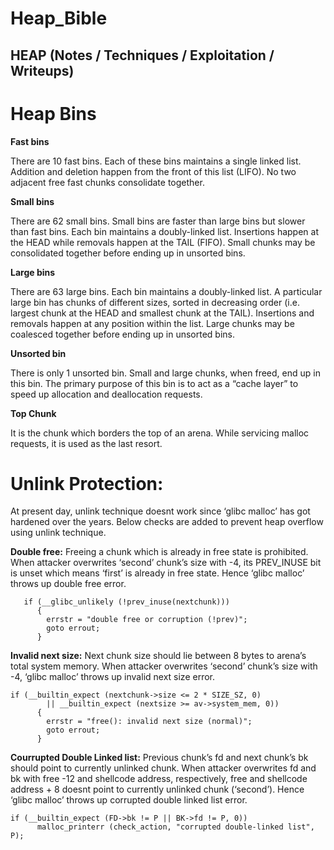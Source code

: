 # Heap_Bible
## HEAP  (Notes / Techniques / Exploitation / Writeups)

# Heap Bins

**Fast bins**

There are 10 fast bins. Each of these bins maintains a single linked list. Addition and deletion happen from the front of this list (LIFO). No two adjacent free fast chunks consolidate together.

**Small bins**

There are 62 small bins. Small bins are faster than large bins but slower than fast bins. Each bin maintains a doubly-linked list. Insertions happen at the HEAD while removals happen at the TAIL (FIFO). Small chunks may be consolidated together before ending up in unsorted bins.

**Large bins**

There are 63 large bins. Each bin maintains a doubly-linked list. A particular large bin has chunks of different sizes, sorted in decreasing order (i.e. largest chunk at the HEAD and smallest chunk at the TAIL). Insertions and removals happen at any position within the list. Large chunks may be coalesced together before ending up in unsorted bins.

**Unsorted bin**

There is only 1 unsorted bin. Small and large chunks, when freed, end up in this bin. The primary purpose of this bin is to act as a “cache layer” to speed up allocation and deallocation requests.

**Top Chunk** 

It is the chunk which borders the top of an arena. While servicing malloc requests, it is used as the last resort.


# Unlink Protection: 
At present day, unlink technique doesnt work since ‘glibc malloc’ has got hardened over the years. Below checks are added to prevent heap overflow using unlink technique.

**Double free:** Freeing a chunk which is already in free state is prohibited. When attacker overwrites ‘second’ chunk’s size with -4, its PREV_INUSE bit is unset which means ‘first’ is already in free state. Hence ‘glibc malloc’ throws up double free error.

```
   if (__glibc_unlikely (!prev_inuse(nextchunk)))
      {
        errstr = "double free or corruption (!prev)";
        goto errout;
      }
```

**Invalid next size:** Next chunk size should lie between 8 bytes to arena’s total system memory. When attacker overwrites ‘second’ chunk’s size with -4, ‘glibc malloc’ throws up invalid next size error.

```
if (__builtin_expect (nextchunk->size <= 2 * SIZE_SZ, 0)
        || __builtin_expect (nextsize >= av->system_mem, 0))
      {
        errstr = "free(): invalid next size (normal)";
        goto errout;
      }
```

**Courrupted Double Linked list:** Previous chunk’s fd and next chunk’s bk should point to currently unlinked chunk. When attacker overwrites fd and bk with free -12 and shellcode address, respectively, free and shellcode address + 8 doesnt point to currently unlinked chunk (‘second’). Hence ‘glibc malloc’ throws up corrupted double linked list error.


```
if (__builtin_expect (FD->bk != P || BK->fd != P, 0))                     
      malloc_printerr (check_action, "corrupted double-linked list", P);
```

